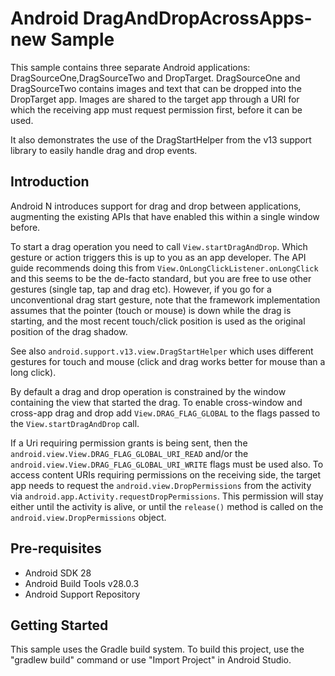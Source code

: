 
Android DragAndDropAcrossApps-new Sample
===================================

This sample contains three separate Android applications: DragSourceOne,DragSourceTwo and
DropTarget. DragSourceOne and DragSourceTwo contains images and text that can be dropped into the DropTarget
app. Images are shared to the target app through a URI for which the receiving app
must request permission first, before it can be used.

It also demonstrates the use of the DragStartHelper from the v13 support library to easily
handle drag and drop events.

Introduction
------------

Android N introduces support for drag and drop between applications,
augmenting the existing APIs that have enabled this within a single
window before.

To start a drag operation you need to call `View.startDragAndDrop`.
Which gesture or action triggers this is up to you as an app developer.
The API guide recommends doing this from
`View.OnLongClickListener.onLongClick` and this seems to be the de-facto
standard, but you are free to use other gestures (single tap, tap and drag
etc).
However, if you go for a unconventional drag start gesture, note that
the framework implementation assumes that the pointer (touch or mouse)
is down while the drag is starting, and the most recent touch/click
position is used as the original position of the drag shadow.

See also `android.support.v13.view.DragStartHelper` which uses different
gestures for touch and mouse (click and drag works better for mouse
than a long click).

By default a drag and drop operation is constrained by the window
containing the view that started the drag.
To enable cross-window and cross-app drag and drop add
`View.DRAG_FLAG_GLOBAL` to the flags passed to the `View.startDragAndDrop`
call.

If a Uri requiring permission grants is being sent, then the
`android.view.View.DRAG_FLAG_GLOBAL_URI_READ` and/or the
`android.view.View.DRAG_FLAG_GLOBAL_URI_WRITE` flags must be used also.
To access content URIs requiring permissions on the receiving side, the target
app needs to request the `android.view.DropPermissions` from the activity via
`android.app.Activity.requestDropPermissions`. This permission will stay either
until the activity is alive, or until the `release()` method is called on the
`android.view.DropPermissions` object.

Pre-requisites
--------------

- Android SDK 28
- Android Build Tools v28.0.3
- Android Support Repository
 

Getting Started
---------------

This sample uses the Gradle build system. To build this project, use the
"gradlew build" command or use "Import Project" in Android Studio.
